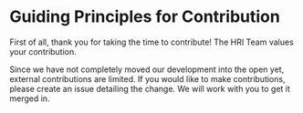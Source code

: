 # Guiding Principles for Contribution
First of all, thank you for taking the time to contribute! The HRI Team values your contribution. 

Since we have not completely moved our development into the open yet, external contributions are limited. If you would like to make contributions, please create an issue detailing the change. We will work with you to get it merged in.
